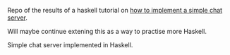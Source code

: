 Repo of the results of a haskell tutorial on [how to implement a simple chat server](www.haskell.org/haskellwiki/Implement_a_chat_server).

Will maybe continue extening this as a way to practise more Haskell.

Simple chat server implemented in Haskell.
